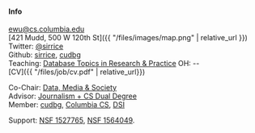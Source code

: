 #### Info

[ewu@cs.columbia.edu](mailto:ewu@cs.columbia.edu)   
[421 Mudd, 500 W 120th St]({{ "/files/images/map.png" | relative_url }})   
Twitter: [@sirrice](https://twitter.com/sirrice)   
Github: [sirrice](http://github.com/sirrice), [cudbg](http://github.com/cudbg)   
Teaching: [Database Topics in Research & Practice](https://columbiadb.github.io/index)
OH: --   
[CV]({{ "/files/job/cv.pdf" | relative_url}})  


Co-Chair: <a href="http://datascienceinstitute.github.io">Data, Media & Society</a><br/>
Advisor:  <a href="http://www.cs.columbia.edu/education/ms/journalism/">Journalism + CS Dual Degree</a><br/>
Member: <a href="http://cudbg.github.io/">cudbg</a>, <a href="http://www.cs.columbia.edu/">Columbia CS</a>, <a href="http://datascience.columbia.edu/">DSI</a><br/>

Support: [NSF 1527765](http://perceptvis.github.io/), [NSF 1564049](https://nsfdeclarativevis.github.io/NSFDeclarativeVis/).  
